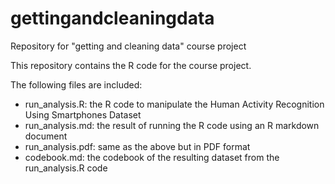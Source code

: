 gettingandcleaningdata
======================

Repository for "getting and cleaning data" course project

This repository contains the R code for the course project. 

The following files are included:

- run_analysis.R: the R code to manipulate the Human Activity Recognition Using Smartphones Dataset
- run_analysis.md: the result of running the R code using an R markdown document
- run_analysis.pdf: same as the above but in PDF format
- codebook.md: the codebook of the resulting dataset from the run_analysis.R code 

